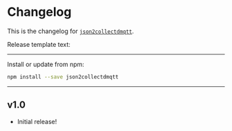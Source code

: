 # Changelog
This is the changelog for [`json2collectdmqtt`](https://npmjs.org/package/json2collectdmqtt).


Release template text:

-----

Install or update from npm:

```bash
npm install --save json2collectdmqtt
```

-----


## v1.0
 - Initial release!